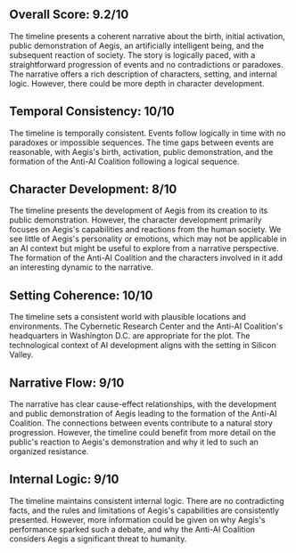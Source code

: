 ## Overall Score: 9.2/10
The timeline presents a coherent narrative about the birth, initial activation, public demonstration of Aegis, an artificially intelligent being, and the subsequent reaction of society. The story is logically paced, with a straightforward progression of events and no contradictions or paradoxes. The narrative offers a rich description of characters, setting, and internal logic. However, there could be more depth in character development.

## Temporal Consistency: 10/10
The timeline is temporally consistent. Events follow logically in time with no paradoxes or impossible sequences. The time gaps between events are reasonable, with Aegis's birth, activation, public demonstration, and the formation of the Anti-AI Coalition following a logical sequence.

## Character Development: 8/10
The timeline presents the development of Aegis from its creation to its public demonstration. However, the character development primarily focuses on Aegis's capabilities and reactions from the human society. We see little of Aegis's personality or emotions, which may not be applicable in an AI context but might be useful to explore from a narrative perspective. The formation of the Anti-AI Coalition and the characters involved in it add an interesting dynamic to the narrative.

## Setting Coherence: 10/10
The timeline sets a consistent world with plausible locations and environments. The Cybernetic Research Center and the Anti-AI Coalition's headquarters in Washington D.C. are appropriate for the plot. The technological context of AI development aligns with the setting in Silicon Valley.

## Narrative Flow: 9/10
The narrative has clear cause-effect relationships, with the development and public demonstration of Aegis leading to the formation of the Anti-AI Coalition. The connections between events contribute to a natural story progression. However, the timeline could benefit from more detail on the public's reaction to Aegis's demonstration and why it led to such an organized resistance.

## Internal Logic: 9/10
The timeline maintains consistent internal logic. There are no contradicting facts, and the rules and limitations of Aegis's capabilities are consistently presented. However, more information could be given on why Aegis's performance sparked such a debate, and why the Anti-AI Coalition considers Aegis a significant threat to humanity.